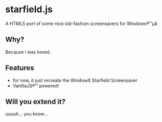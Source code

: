 starfield.js
============

A HTML5 port of some nice old-fashion screensavers for Windows®™µå

Why?
----
Because i was bored.

Features
--------
* for now, it just recreate the Win∂owß Starfield Screensaver
* VanillaJS®™ powered!

Will you extend it?
-------------------
uuuuh... you know...
